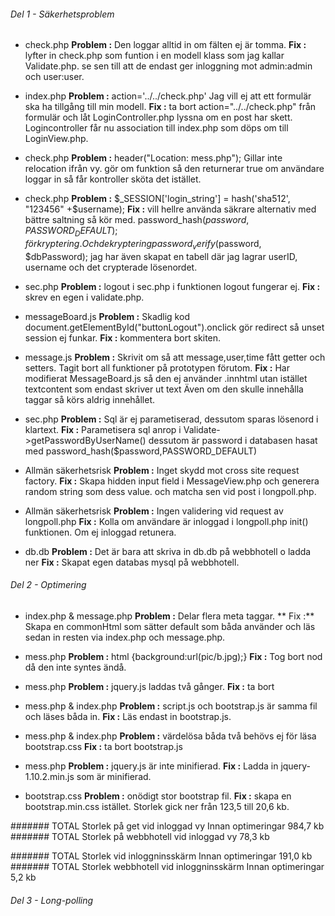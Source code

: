 ###### Del 1 - Säkerhetsproblem

* check.php **Problem :** Den loggar alltid in om fälten ej är tomma.
  **Fix :** lyfter in check.php som funtion i en modell klass som jag kallar Validate.php.
   se sen till att de endast ger inloggning mot admin:admin och user:user.

* index.php **Problem :** action='../../check.php' Jag vill ej att ett formulär ska ha tillgång till min modell.
 **Fix :** ta bort action="../../check.php" från formulär och låt LoginController.php lyssna om en post har skett.
 Logincontroller får nu association till index.php som döps om till LoginView.php.

* check.php **Problem :** header("Location: mess.php"); Gillar inte relocation ifrån vy. gör om funktion så den returnerar
true om användare loggar in så får kontroller sköta det istället.

* check.php **Problem :**   $_SESSION['login_string'] = hash('sha512', "123456" +$username);
 **Fix :** vill hellre använda säkrare alternativ med bättre saltning så kör med.
 password_hash($password,PASSWORD_DEFAULT); för kryptering.
 Och dekryptering password_verify($password, $dbPassword);
 jag har även skapat en tabell där jag lagrar userID, username och det crypterade lösenordet.

* sec.php **Problem :** logout i sec.php i funktionen logout fungerar ej.  **Fix :** skrev en egen i validate.php.

* messageBoard.js **Problem :** Skadlig kod document.getElementById("buttonLogout").onclick gör redirect så unset session ej funkar.
    **Fix :** kommentera bort skiten.

 * message.js **Problem :** Skrivit om så att message,user,time fått getter och setters. Tagit bort all funktioner på prototypen
    förutom.
     **Fix :** Har modifierat MessageBoard.js så den ej använder .innhtml utan istället textcontent som endast skriver ut text
     Även om den skulle innehålla taggar så körs aldrig innehållet.

 * sec.php **Problem :** Sql är ej parametiserad, dessutom sparas lösenord i klartext. **Fix :** Parametisera sql anrop i
   Validate->getPasswordByUserName() dessutom är password i databasen hasat med password_hash($password,PASSWORD_DEFAULT)

 * Allmän säkerhetsrisk **Problem :** Inget skydd mot cross site request factory.  **Fix :** Skapa hidden input field i
    MessageView.php och generera random string som dess value. och matcha sen vid post i longpoll.php.

 * Allmän säkerhetsrisk **Problem :** Ingen validering vid request av longpoll.php **Fix :** Kolla om användare är
    inloggad i longpoll.php init() funktionen. Om ej inloggad retunera.

  * db.db **Problem :** Det är bara att skriva in db.db på webbhotell o ladda ner **Fix :** Skapat egen databas mysql på webbhotell.

###### Del 2 - Optimering


* index.php & message.php **Problem :** Delar flera meta taggar.
  ** Fix :** Skapa en commonHtml som sätter default som båda använder och läs sedan in resten via index.php och message.php.

 * mess.php **Problem :**  html {background:url(pic/b.jpg);} **Fix :** Tog bort nod då den inte syntes ändå.

 * mess.php **Problem :** jquery.js laddas två gånger. **Fix :** ta bort <script type='text/javascript' src='js/jquery.js'></script>

 * mess.php & index.php **Problem :** script.js och bootstrap.js är samma fil och läses båda in.  **Fix :** Läs endast in bootstrap.js.

 * mess.php & index.php **Problem :** värdelösa båda två behövs ej för läsa bootstrap.css **Fix :** ta bort bootstrap.js

 * mess.php **Problem :** jquery.js är inte minifierad.  **Fix :** Ladda in jquery-1.10.2.min.js som är minifierad.

 * bootstrap.css **Problem :** onödigt stor bootstrap fil. **Fix :**
  skapa en bootstrap.min.css istället. Storlek gick ner från 123,5 till 20,6 kb.


####### TOTAL Storlek på get vid inloggad vy Innan optimeringar 984,7 kb
####### TOTAL Storlek på webbhotell vid inloggad vy 78,3 kb

####### TOTAL Storlek vid inloggninsskärm Innan optimeringar 191,0 kb
####### TOTAL Storlek webbhotell vid inloggninsskärm Innan optimeringar 5,2 kb


###### Del 3 - Long-polling

